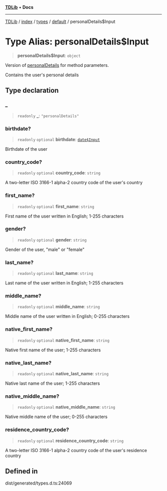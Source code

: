 [**TDLib**](../../../../../../README.md) • **Docs**

***

[TDLib](../../../../../../modules.md) / [index](../../../../../README.md) / [types](../../../README.md) / [default](../README.md) / personalDetails$Input

# Type Alias: personalDetails$Input

> **personalDetails$Input**: `object`

Version of [personalDetails](personalDetails-1.md) for method parameters.

Contains the user's personal details

## Type declaration

### \_

> `readonly` **\_**: `"personalDetails"`

### birthdate?

> `readonly` `optional` **birthdate**: [`date$Input`](date$Input-1.md)

Birthdate of the user

### country\_code?

> `readonly` `optional` **country\_code**: `string`

A two-letter ISO 3166-1 alpha-2 country code of the user's country

### first\_name?

> `readonly` `optional` **first\_name**: `string`

First name of the user written in English; 1-255 characters

### gender?

> `readonly` `optional` **gender**: `string`

Gender of the user, "male" or "female"

### last\_name?

> `readonly` `optional` **last\_name**: `string`

Last name of the user written in English; 1-255 characters

### middle\_name?

> `readonly` `optional` **middle\_name**: `string`

Middle name of the user written in English; 0-255 characters

### native\_first\_name?

> `readonly` `optional` **native\_first\_name**: `string`

Native first name of the user; 1-255 characters

### native\_last\_name?

> `readonly` `optional` **native\_last\_name**: `string`

Native last name of the user; 1-255 characters

### native\_middle\_name?

> `readonly` `optional` **native\_middle\_name**: `string`

Native middle name of the user; 0-255 characters

### residence\_country\_code?

> `readonly` `optional` **residence\_country\_code**: `string`

A two-letter ISO 3166-1 alpha-2 country code of the user's residence country

## Defined in

dist/generated/types.d.ts:24069
